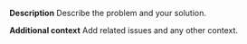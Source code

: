 **Description**
Describe the problem and your solution.

**Additional context**
Add related issues and any other context.
